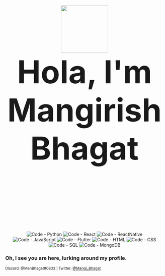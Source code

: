<h2 style="font-size:100px;" align="center">
  <img src="pfp-c.png" height="150vh"></img>
  <br/>
  Hola, I'm Mangirish Bhagat
  <br/>
  <br/>
 </h2>


<p align="center">
  <img title="Code - Python" alt="Code - Python" src="https://img.shields.io/badge/Code-Python-informational?style=flat&logo=Python&logoColor=white&color=3178C6"/>
  <img title="Code - React" alt="Code - React" src="https://img.shields.io/badge/Code-React-informational?style=flat&logo=React&logoColor=white&color=61DAFB"/>
  <img title="Code - React" alt="Code - ReactNative" src="https://img.shields.io/badge/Code-ReactNative-informational?style=flat&logo=React&logoColor=white&color=61DAFB"/> 
  <img title="Code - JavaScript" alt="Code - JavaScript" src="https://img.shields.io/badge/Code-JavaScript-informational?style=flat&logo=JavaScript&logoColor=white&color=F7DF1E"/>
  <img title="Code - Flutter" alt="Code - Flutter" src="https://img.shields.io/badge/Code-Flutter-informational?style=flat&logo=Flutter&logoColor=white&color=239120"/>
  <img title="Code - HTML" alt="Code - HTML" src="https://img.shields.io/badge/Code-HTML-informational?style=flat&logo=HTML&logoColor=white&color=239120"/>
  <img title="Code - CSS" alt="Code - CSS" src="https://img.shields.io/badge/Code-CSS-informational?style=flat&logo=CSS&logoColor=white&color=239120"/>
  <img title="DB - SQL" alt="Code - SQL" src="https://img.shields.io/badge/DB-SQL-informational?style=flat&logo=MYSQL&logoColor=white&color=2C2D72"/>
  <img title="DB - MongoDB" alt="Code - MongoDB" src="https://img.shields.io/badge/DB-MongoDB-informational?style=flat&logo=MongoDB&logoColor=white&color=2C2D72"/>
  
 
</p>

### Oh, I see you are here, lurking around my profile.
<!--First of all, welcome. I am Goldy, not that new around here. I began my programming "career" back in 2015 in a small platform called Roblox. Currently I am a full stack programmer who'se finishing his education and contributing to open source projects.

I'll be honored to collaborate with anyone on any project, my Discord is right down there if you'd like to contact me. -->

<!--### And now: some stats-->



<sub>Discord: @ManBhagat#0833 | Twitter: <a href="https://twitter.com/Mangi_Bhagat">@Mangi_Bhagat</a></sub>


<!--
**goldyydev/GoldyyDev** is a ✨ _special_ ✨ repository because its `README.md` (this file) appears on your GitHub profile.

Here are some ideas to get you started:

- 🔭 I’m currently working on ...
- 🌱 I’m currently learning ...
- 👯 I’m looking to collaborate on ...
- 🤔 I’m looking for help with ...
- 💬 Ask me about ...
- 📫 How to reach me: ...
- 😄 Pronouns: ...
- ⚡ Fun fact: ...
-->
